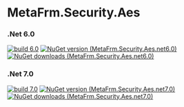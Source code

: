 # MetaFrm.Security.Aes

### .Net 6.0
[![build 6.0](https://github.com/MetaFrm/MetaFrm.Security.Aes/actions/workflows/build_6.0.yml/badge.svg)](https://github.com/MetaFrm/MetaFrm.Security.Aes/actions/workflows/build_6.0.yml)
[![NuGet version (MetaFrm.Security.Aes.net6.0)](https://img.shields.io/nuget/v/MetaFrm.Security.Aes.net6.0)](https://www.nuget.org/packages/MetaFrm.Security.Aes.net6.0/)
[![NuGet downloads (MetaFrm.Security.Aes.net6.0)](https://img.shields.io/nuget/dt/MetaFrm.Security.Aes.net6.0)](https://www.nuget.org/packages/MetaFrm.Security.Aes.net6.0/)
### .Net 7.0
[![build 7.0](https://github.com/MetaFrm/MetaFrm.Security.Aes/actions/workflows/build_7.0.yml/badge.svg)](https://github.com/MetaFrm/MetaFrm.Security.Aes/actions/workflows/build_7.0.yml)
[![NuGet version (MetaFrm.Security.Aes.net7.0)](https://img.shields.io/nuget/v/MetaFrm.Security.Aes.net7.0)](https://www.nuget.org/packages/MetaFrm.Security.Aes.net7.0/)
[![NuGet downloads (MetaFrm.Security.Aes.net7.0)](https://img.shields.io/nuget/dt/MetaFrm.Security.Aes.net7.0)](https://www.nuget.org/packages/MetaFrm.Security.Aes.net7.0/)